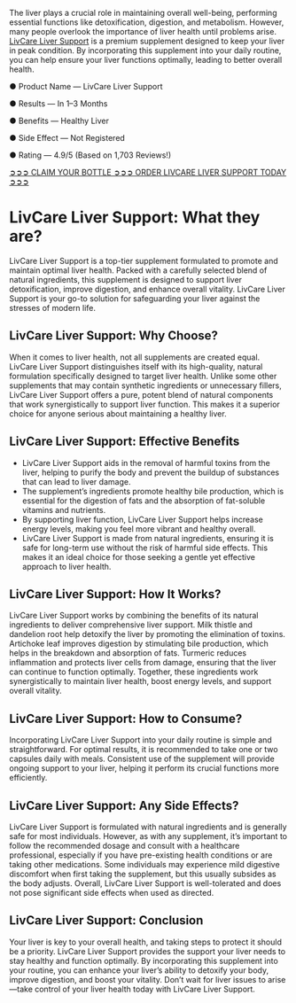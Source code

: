 The liver plays a crucial role in maintaining overall well-being, performing essential functions like detoxification, digestion, and metabolism. However, many people overlook the importance of liver health until problems arise. [LivCare Liver Support](https://www.facebook.com/livcareliversupports) is a premium supplement designed to keep your liver in peak condition. By incorporating this supplement into your daily routine, you can help ensure your liver functions optimally, leading to better overall health.

● Product Name — LivCare Liver Support

● Results — In 1–3 Months

● Benefits — Healthy Liver

● Side Effect — Not Registered

● Rating — 4.9/5 (Based on 1,703 Reviews!)‍

‍[➲➲➲ CLAIM YOUR BOTTLE ➲➲➲ ORDER LIVCARE LIVER SUPPORT TODAY ➲➲➲](https://atozsupplement.com/livcare-liver-support/)

# LivCare Liver Support: What they are?

LivCare Liver Support is a top-tier supplement formulated to promote and maintain optimal liver health. Packed with a carefully selected blend of natural ingredients, this supplement is designed to support liver detoxification, improve digestion, and enhance overall vitality. LivCare Liver Support is your go-to solution for safeguarding your liver against the stresses of modern life.

## LivCare Liver Support: Why Choose?

When it comes to liver health, not all supplements are created equal. LivCare Liver Support distinguishes itself with its high-quality, natural formulation specifically designed to target liver health. Unlike some other supplements that may contain synthetic ingredients or unnecessary fillers, LivCare Liver Support offers a pure, potent blend of natural components that work synergistically to support liver function. This makes it a superior choice for anyone serious about maintaining a healthy liver.

## LivCare Liver Support: Effective Benefits

- LivCare Liver Support aids in the removal of harmful toxins from the liver, helping to purify the body and prevent the buildup of substances that can lead to liver damage.
- The supplement’s ingredients promote healthy bile production, which is essential for the digestion of fats and the absorption of fat-soluble vitamins and nutrients.
- By supporting liver function, LivCare Liver Support helps increase energy levels, making you feel more vibrant and healthy overall.
- LivCare Liver Support is made from natural ingredients, ensuring it is safe for long-term use without the risk of harmful side effects. This makes it an ideal choice for those seeking a gentle yet effective approach to liver health.

## LivCare Liver Support: How It Works?

LivCare Liver Support works by combining the benefits of its natural ingredients to deliver comprehensive liver support. Milk thistle and dandelion root help detoxify the liver by promoting the elimination of toxins. Artichoke leaf improves digestion by stimulating bile production, which helps in the breakdown and absorption of fats. Turmeric reduces inflammation and protects liver cells from damage, ensuring that the liver can continue to function optimally. Together, these ingredients work synergistically to maintain liver health, boost energy levels, and support overall vitality.

## LivCare Liver Support: How to Consume?

Incorporating LivCare Liver Support into your daily routine is simple and straightforward. For optimal results, it is recommended to take one or two capsules daily with meals. Consistent use of the supplement will provide ongoing support to your liver, helping it perform its crucial functions more efficiently.

## LivCare Liver Support: Any Side Effects?

LivCare Liver Support is formulated with natural ingredients and is generally safe for most individuals. However, as with any supplement, it’s important to follow the recommended dosage and consult with a healthcare professional, especially if you have pre-existing health conditions or are taking other medications. Some individuals may experience mild digestive discomfort when first taking the supplement, but this usually subsides as the body adjusts. Overall, LivCare Liver Support is well-tolerated and does not pose significant side effects when used as directed.

## LivCare Liver Support: Conclusion

Your liver is key to your overall health, and taking steps to protect it should be a priority. LivCare Liver Support provides the support your liver needs to stay healthy and function optimally. By incorporating this supplement into your routine, you can enhance your liver’s ability to detoxify your body, improve digestion, and boost your vitality. Don’t wait for liver issues to arise—take control of your liver health today with LivCare Liver Support.
